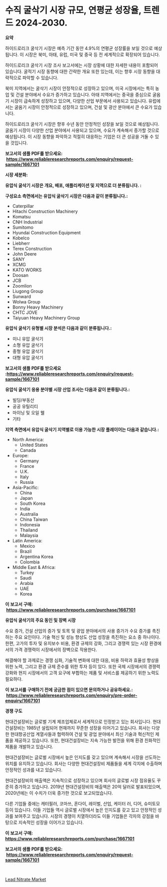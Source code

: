 <p><h1>수직 굴삭기 시장 규모, 연평균 성장율, 트렌드 2024-2030.</h1></p><p><strong>요약</strong></p>
<p><p>하이드로리크 굴삭기 시장은 예측 기간 동안 4.9%의 연평균 성장률을 보일 것으로 예상됩니다. 이 시장은 북미, 아태, 유럽, 미국 및 중국 등 전 세계적으로 확장되어 있습니다. </p><p>하이드로리크 굴삭기 시장 조사 보고서에는 시장 상황에 대한 자세한 내용이 포함되어 있습니다. 굴적기 시장 동향에 대한 간략한 개요 또한 있는데, 이는 향후 시장 동향을 대략적으로 파악할 수 있습니다. </p><p>북미 지역에서는 굴삭기 시장이 안정적으로 성장하고 있으며, 미국 시장에서는 특히 농업 및 건설 분야에서 수요가 증가하고 있습니다. 아태 지역에서는 중국을 중심으로 굴옴기 시장이 급속하게 성장하고 있으며, 다양한 산업 부문에서 사용되고 있습니다. 유럽에서는 굴옴기 시장이 안정적으로 성장하고 있으며, 건설 및 광산 분야에서 큰 수요가 있습니다.</p><p>하이드로리크 굴삭기 시장은 향후 수년 동안 안정적인 성장을 보일 것으로 예상됩니다. 굴옴기 시장이 다양한 산업 분야에서 사용되고 있으며, 수요가 계속해서 증가할 것으로 예상됩니다. 이 시장 동향을 파악하고 적절히 대응하는 기업은 더 큰 성공을 거둘 수 있을 것입니다.</p></p>
<p><strong>보고서의 샘플 PDF를 받으세요: &nbsp;<a href="https://www.reliableresearchreports.com/enquiry/request-sample/1667101">https://www.reliableresearchreports.com/enquiry/request-sample/1667101</a></strong></p>
<p><strong>시장 세분화:</strong></p>
<p><strong> 유압식 굴삭기 시장은 개요, 배포, 애플리케이션 및 지역으로 더 분류됩니다. :</strong></p>
<p><strong>구성요소 측면에서는 유압식 굴삭기 시장은 다음과 같이 분류됩니다.:</strong></p>
<p><ul><li>Caterpillar</li><li>Hitachi Construction Machinery</li><li>Komatsu</li><li>CNH Industrial</li><li>Sumitomo</li><li>Hyundai Construction Equipment</li><li>Kobelco</li><li>Liebherr</li><li>Terex Construction</li><li>John Deere</li><li>SANY</li><li>XCMG</li><li>KATO WORKS</li><li>Doosan</li><li>JCB</li><li>Zoomlion</li><li>Liugong Group</li><li>Sunward</li><li>Wolwa Group</li><li>Bonny Heavy Machinery</li><li>CHTC JOVE</li><li>Taiyuan Heavy Machinery Group</li></ul></p>
<p><strong> 유압식 굴삭기 유형별 시장 분석은 다음과 같이 분류됩니다.:</strong></p>
<p><ul><li>미니 유압 굴삭기</li><li>소형 유압 굴삭기</li><li>중형 유압 굴삭기</li><li>대형 유압 굴삭기</li></ul></p>
<p><strong>보고서의 샘플 PDF를 받으세요 :<a href="https://www.reliableresearchreports.com/enquiry/request-sample/1667101">https://www.reliableresearchreports.com/enquiry/request-sample/1667101</a></strong></p>
<p><strong> 유압식 굴삭기 응용 분야별 시장 산업 조사는 다음과 같이 분류됩니다.:</strong></p>
<p><ul><li>빌딩/부동산</li><li>공공 유틸리티</li><li>마이닝 및 오일 웰</li><li>기타</li></ul></p>
<p><strong>지역 측면에서 유압식 굴삭기 지역별로 이용 가능한 시장 플레이어는 다음과 같습니다.:</strong></p>
<p><ul>
    <li>
        North America:
        <ul>
            <li>United States</li>
            <li>Canada</li>
        </ul>
    </li>
    <li>
        Europe:
        <ul>
            <li>Germany</li>
            <li>France</li>
            <li>U.K.</li>
            <li>Italy</li>
            <li>Russia</li>
        </ul>
    </li>
    <li>
        Asia-Pacific:
        <ul>
            <li>China</li>
            <li>Japan</li>
            <li>South Korea</li>
            <li>India</li>
            <li>Australia</li>
            <li>China Taiwan</li>
            <li>Indonesia</li>
            <li>Thailand</li>
            <li>Malaysia</li>
        </ul>
    </li>
    <li>
        Latin America:
        <ul>
            <li>Mexico</li>
            <li>Brazil</li>
            <li>Argentina Korea</li>
            <li>Colombia</li>
        </ul>
    </li>
    <li>
        Middle East & Africa:
        <ul>
            <li>Turkey</li>
            <li>Saudi</li>
            <li>Arabia</li>
            <li>UAE</li>
            <li>Korea</li>
        </ul>
    </li>
    </ul></p>
<p><strong>이 보고서 구매: &nbsp;<a href="https://www.reliableresearchreports.com/purchase/1667101">https://www.reliableresearchreports.com/purchase/1667101</a></strong></p>
<p><strong>유압식 굴삭기의 주요 동인 및 장벽 시장</strong></p>
<p><p>수요 증가, 건설 산업의 증가 및 토목 및 광업 분야에서의 사용 증가가 수요 증가를 촉진하는 주요 요인이다. 기술 혁신 및 성능 향상도 산업 성장을 촉진하는 요소 중 하나이다. 한편, 고가의 투자 및 유지보수 비용, 환경 규제의 강화, 그리고 경쟁력 있는 시장 환경에서의 가격 경쟁력이 시장에서의 장벽으로 작용한다.</p><p>해결해야 할 과제로는 경쟁 심화, 기술적 변화에 대한 대응, 비용 하락과 효율성 향상을 위한 노력, 그리고 환경 규제 준수를 위한 투자 등이 있다. 또한 국제 시장에서의 경쟁력 강화와 현지 시장에서의 고객 요구에 부합하는 제품 및 서비스를 제공하기 위한 노력도 필요하다.</p></p>
<p><strong>이 보고서를 구매하기 전에 궁금한 점이 있으면 문의하거나 공유하세요.: &nbsp;<a href="https://www.reliableresearchreports.com/enquiry/pre-order-enquiry/1667101">https://www.reliableresearchreports.com/enquiry/pre-order-enquiry/1667101</a></strong></p>
<p><strong>경쟁 구도</strong></p>
<p><p>현대건설장비는 글로벌 기계 제조업체로서 세계적으로 인정받고 있는 회사입니다. 현대건설장비는 1985년 설립되어 현재까지 꾸준한 성장을 이어가고 있습니다. 회사는 다양한 현대항공산업 계열사들과 협력하여 건설 및 광업 분야에서 최신 기술과 혁신적인 제품을 제공하고 있습니다. 또한, 현대건설장비는 지속 가능한 발전을 위해 환경 친화적인 제품을 개발하고 있습니다.</p><p>현대건설장비는 글로벌 시장에서 높은 인지도를 갖고 있으며 계속해서 시장을 선도하는 위치를 유지하고 있습니다. 회사는 다양한 현대건설장비 제품들을 세계 각지에 수출하며 안정적인 성과를 내고 있습니다. </p><p>현대건설장비의 매출액은 지속적으로 성장하고 있으며 회사의 글로벌 시장 점유율도 꾸준히 증가하고 있습니다. 2019년 현대건설장비의 매출액은 20억 달러로 발표되었으며, 2020년에는 이 수치가 더욱 증가한 것으로 보고되었습니다. </p><p>다른 기업들 중에는 캐터필러, 코마쓰, 혼다이, 레이벌, 산업, 케이터 러, 디어, 슈미토모 등이 있습니다. 이들 기업들 역시 글로벌 시장에서 높은 인지도를 갖고 있고 안정적인 성과를 보여주고 있습니다. 시장의 경쟁이 치열하더라도 이들 기업들은 각자의 강점을 바탕으로 지속적인 성장을 이어가고 있습니다.</p></p>
<p><strong>이 보고서 구매: &nbsp; <a href="https://www.reliableresearchreports.com/purchase/1667101">https://www.reliableresearchreports.com/purchase/1667101</a></strong></p>
<p><strong>보고서의 샘플 PDF를 받으세요: &nbsp;<a href="https://www.reliableresearchreports.com/enquiry/request-sample/1667101">https://www.reliableresearchreports.com/enquiry/request-sample/1667101</a></strong><strong></strong></p>
<p>&nbsp;</p>
<p><p><a href="https://cautious-neon-760.notion.site/Lead-Nitrate-Market-Dynamics-2024-2031-Also-about-Its-Market-Trends-Projections-and-Opportunities-bfe6a0980bda44dbafae2f29a2370962">Lead Nitrate Market</a></p></p>